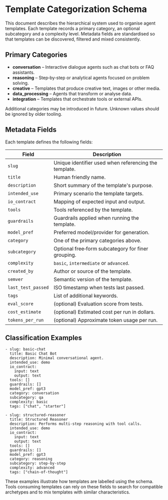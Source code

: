 # Template Categorization Schema

This document describes the hierarchical system used to organise agent templates. Each template records a primary category, an optional subcategory and a complexity level. Metadata fields are standardised so that templates can be discovered, filtered and mixed consistently.

## Primary Categories

- **conversation** – Interactive dialogue agents such as chat bots or FAQ assistants.
- **reasoning** – Step‑by‑step or analytical agents focused on problem solving.
- **creative** – Templates that produce creative text, images or other media.
- **data_processing** – Agents that transform or analyse data.
- **integration** – Templates that orchestrate tools or external APIs.

Additional categories may be introduced in future. Unknown values should be ignored by older tooling.

## Metadata Fields

Each template defines the following fields:

| Field        | Description                                             |
|--------------|---------------------------------------------------------|
| `slug`            | Unique identifier used when referencing the template.   |
| `title`           | Human friendly name.                                    |
| `description`     | Short summary of the template's purpose.                |
| `intended_use`    | Primary scenario the template targets.                  |
| `io_contract`     | Mapping of expected input and output.                   |
| `tools`           | Tools referenced by the template.                       |
| `guardrails`      | Guardrails applied when running the template.           |
| `model_pref`      | Preferred model/provider for generation.                |
| `category`        | One of the primary categories above.                    |
| `subcategory`     | Optional free‑form subcategory for finer grouping.      |
| `complexity`      | `basic`, `intermediate` or `advanced`.                  |
| `created_by`      | Author or source of the template.                       |
| `semver`          | Semantic version of the template.                       |
| `last_test_passed`| ISO timestamp when tests last passed.                   |
| `tags`            | List of additional keywords.                            |
| `eval_score`      | (optional) Evaluation score from tests.                 |
| `cost_estimate`   | (optional) Estimated cost per run in dollars.           |
| `tokens_per_run`  | (optional) Approximate token usage per run.             |

## Classification Examples

```
- slug: basic-chat
  title: Basic Chat Bot
  description: Minimal conversational agent.
  intended_use: demo
  io_contract:
    input: text
    output: text
  tools: []
  guardrails: []
  model_pref: gpt3
  category: conversation
  subcategory: qa
  complexity: basic
  tags: ["chat", "starter"]

- slug: structured-reasoner
  title: Structured Reasoner
  description: Performs multi-step reasoning with tool calls.
  intended_use: demo
  io_contract:
    input: text
    output: text
  tools: []
  guardrails: []
  model_pref: gpt3
  category: reasoning
  subcategory: step-by-step
  complexity: advanced
  tags: ["chain-of-thought"]
```

These examples illustrate how templates are labelled using the schema. Tools consuming templates can rely on these fields to search for compatible archetypes and to mix templates with similar characteristics.
